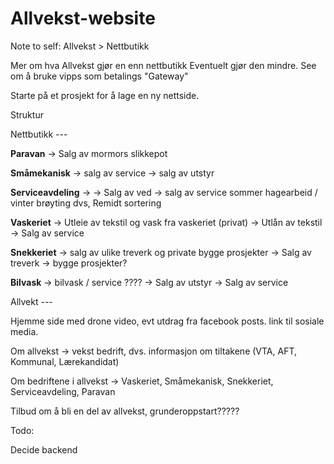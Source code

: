 # Allvekst-website

Note to self: Allvekst > Nettbutikk

Mer om hva Allvekst gjør en enn nettbutikk
Eventuelt gjør den mindre. See om å bruke vipps som betalings "Gateway"

Starte på et prosjekt for å lage en ny nettside. 


Struktur

Nettbutikk ---

**Paravan** -> Salg av mormors slikkepot

**Småmekanisk**
-> salg av service
-> salg av utstyr

**Serviceavdeling** -> 
-> Salg av ved
-> salg av service sommer hagearbeid / vinter brøyting dvs, Remidt sortering

**Vaskeriet** -> Utleie av tekstil og vask fra vaskeriet (privat)
-> Utlån av tekstil
-> Salg av service

**Snekkeriet** -> salg av ulike treverk og private bygge prosjekter
-> Salg av treverk
-> bygge prosjekter?

**Bilvask** -> bilvask / service    ????
-> Salg av utstyr
-> Salg av service

Allvekt --- 

Hjemme side med drone video, evt utdrag fra facebook posts. link til sosiale media. 

Om allvekst -> vekst bedrift, dvs. informasjon om tiltakene (VTA, AFT, Kommunal, Lærekandidat)

Om bedriftene i allvekst -> Vaskeriet, Småmekanisk, Snekkeriet, Serviceavdeling, Paravan

Tilbud om å bli en del av allvekst, grunderoppstart????? 


Todo:

Decide backend
